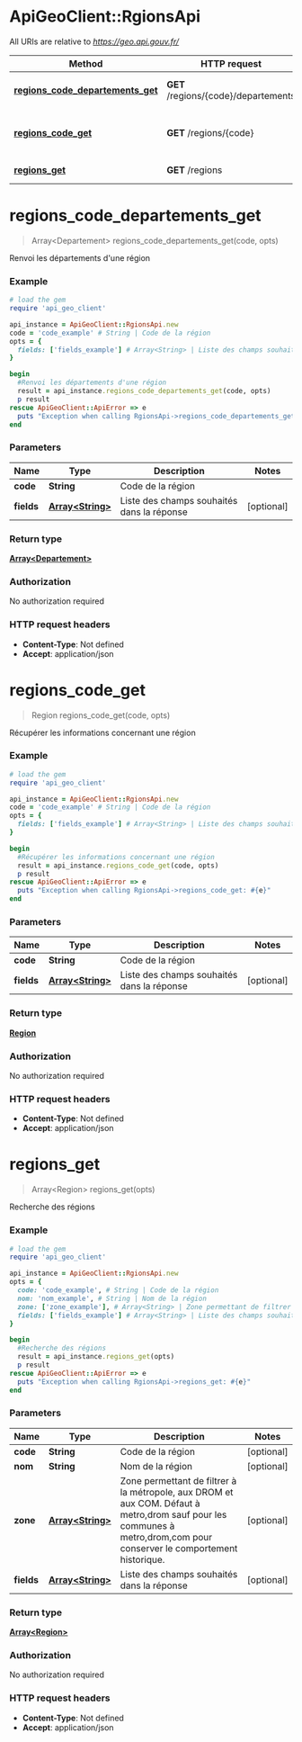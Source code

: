 # ApiGeoClient::RgionsApi

All URIs are relative to *https://geo.api.gouv.fr/*

Method | HTTP request | Description
------------- | ------------- | -------------
[**regions_code_departements_get**](RgionsApi.md#regions_code_departements_get) | **GET** /regions/{code}/departements | Renvoi les départements d&#x27;une région
[**regions_code_get**](RgionsApi.md#regions_code_get) | **GET** /regions/{code} | Récupérer les informations concernant une région
[**regions_get**](RgionsApi.md#regions_get) | **GET** /regions | Recherche des régions

# **regions_code_departements_get**
> Array&lt;Departement&gt; regions_code_departements_get(code, opts)

Renvoi les départements d'une région

### Example
```ruby
# load the gem
require 'api_geo_client'

api_instance = ApiGeoClient::RgionsApi.new
code = 'code_example' # String | Code de la région
opts = { 
  fields: ['fields_example'] # Array<String> | Liste des champs souhaités dans la réponse
}

begin
  #Renvoi les départements d'une région
  result = api_instance.regions_code_departements_get(code, opts)
  p result
rescue ApiGeoClient::ApiError => e
  puts "Exception when calling RgionsApi->regions_code_departements_get: #{e}"
end
```

### Parameters

Name | Type | Description  | Notes
------------- | ------------- | ------------- | -------------
 **code** | **String**| Code de la région | 
 **fields** | [**Array&lt;String&gt;**](String.md)| Liste des champs souhaités dans la réponse | [optional] 

### Return type

[**Array&lt;Departement&gt;**](Departement.md)

### Authorization

No authorization required

### HTTP request headers

 - **Content-Type**: Not defined
 - **Accept**: application/json



# **regions_code_get**
> Region regions_code_get(code, opts)

Récupérer les informations concernant une région

### Example
```ruby
# load the gem
require 'api_geo_client'

api_instance = ApiGeoClient::RgionsApi.new
code = 'code_example' # String | Code de la région
opts = { 
  fields: ['fields_example'] # Array<String> | Liste des champs souhaités dans la réponse
}

begin
  #Récupérer les informations concernant une région
  result = api_instance.regions_code_get(code, opts)
  p result
rescue ApiGeoClient::ApiError => e
  puts "Exception when calling RgionsApi->regions_code_get: #{e}"
end
```

### Parameters

Name | Type | Description  | Notes
------------- | ------------- | ------------- | -------------
 **code** | **String**| Code de la région | 
 **fields** | [**Array&lt;String&gt;**](String.md)| Liste des champs souhaités dans la réponse | [optional] 

### Return type

[**Region**](Region.md)

### Authorization

No authorization required

### HTTP request headers

 - **Content-Type**: Not defined
 - **Accept**: application/json



# **regions_get**
> Array&lt;Region&gt; regions_get(opts)

Recherche des régions

### Example
```ruby
# load the gem
require 'api_geo_client'

api_instance = ApiGeoClient::RgionsApi.new
opts = { 
  code: 'code_example', # String | Code de la région
  nom: 'nom_example', # String | Nom de la région
  zone: ['zone_example'], # Array<String> | Zone permettant de filtrer à la métropole, aux DROM et aux COM. Défaut à metro,drom sauf pour les communes à metro,drom,com pour conserver le comportement historique.
  fields: ['fields_example'] # Array<String> | Liste des champs souhaités dans la réponse
}

begin
  #Recherche des régions
  result = api_instance.regions_get(opts)
  p result
rescue ApiGeoClient::ApiError => e
  puts "Exception when calling RgionsApi->regions_get: #{e}"
end
```

### Parameters

Name | Type | Description  | Notes
------------- | ------------- | ------------- | -------------
 **code** | **String**| Code de la région | [optional] 
 **nom** | **String**| Nom de la région | [optional] 
 **zone** | [**Array&lt;String&gt;**](String.md)| Zone permettant de filtrer à la métropole, aux DROM et aux COM. Défaut à metro,drom sauf pour les communes à metro,drom,com pour conserver le comportement historique. | [optional] 
 **fields** | [**Array&lt;String&gt;**](String.md)| Liste des champs souhaités dans la réponse | [optional] 

### Return type

[**Array&lt;Region&gt;**](Region.md)

### Authorization

No authorization required

### HTTP request headers

 - **Content-Type**: Not defined
 - **Accept**: application/json




